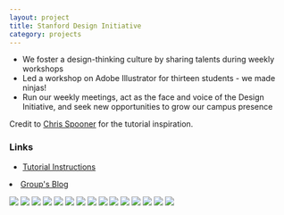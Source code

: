 ```yaml
---
layout: project
title: Stanford Design Initiative
category: projects
---
```


*   We foster a design-thinking culture by sharing talents during weekly workshops
*   Led a workshop on Adobe Illustrator for thirteen students - we made ninjas!
*   Run our weekly meetings, act as the face and voice of the Design Initiative, and seek new opportunities to grow our campus presence

Credit to <a href="http://www.blog.spoongraphics.co.uk/tutorials/illustrator-tutorial-create-a-gang-of-vector-ninjas" target="_blank">Chris Spooner</a> for the tutorial inspiration. 

### Links

* [Tutorial Instructions](/img/design-initiative/illustrator-ninja-tutorial.pdf)
<li><a href="http://designinitiative.posterous.com" target="_blank">Group's Blog</a></li>


![](/img/design-initiative/1.png)
![](/img/design-initiative/2.png)
![](/img/design-initiative/3.png)
![](/img/design-initiative/4.png)
![](/img/design-initiative/5.png)
![](/img/design-initiative/6.png)
![](/img/design-initiative/7.png)
![](/img/design-initiative/8.png)
![](/img/design-initiative/9.png)
![](/img/design-initiative/10.png)
![](/img/design-initiative/11.png)
![](/img/design-initiative/12.png)
![](/img/design-initiative/13.png)
![](/img/design-initiative/14.png)
![](/img/design-initiative/15.png)
